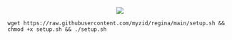 <p align="center">
<img src="https://readme-typing-svg.herokuapp.com?color=%2336BCF7&center=true&vCenter=true&lines=SCRIPT+PROJECT+FV+STORES" />
</p>

```
wget https://raw.githubusercontent.com/myzid/regina/main/setup.sh && chmod +x setup.sh && ./setup.sh
```